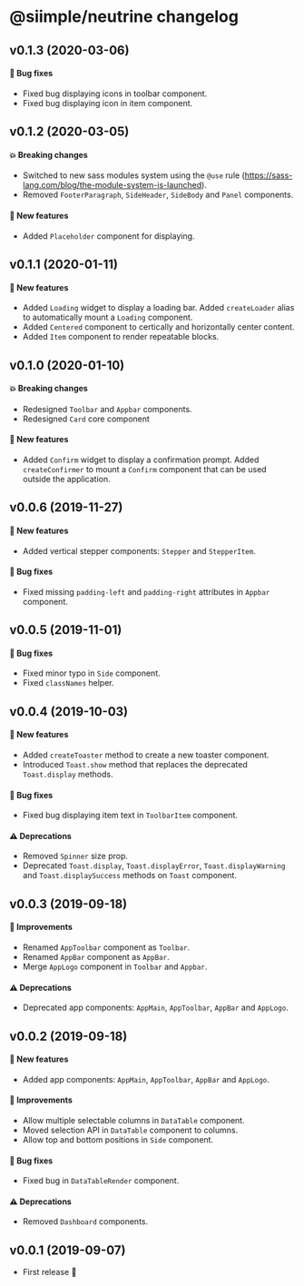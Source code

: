 # @siimple/neutrine changelog


## v0.1.3 (2020-03-06)

#### :bug: Bug fixes
- Fixed bug displaying icons in toolbar component.
- Fixed bug displaying icon in item component.


## v0.1.2 (2020-03-05)

#### :boom: Breaking changes
- Switched to new sass modules system using the `@use` rule (https://sass-lang.com/blog/the-module-system-is-launched).
- Removed `FooterParagraph`, `SideHeader`, `SideBody` and `Panel` components.

#### :rocket: New features
- Added `Placeholder` component for displaying.


## v0.1.1 (2020-01-11)

#### :rocket: New features
- Added `Loading` widget to display a loading bar. Added `createLoader` alias to automatically mount a `Loading` component.
- Added `Centered` component to certically and horizontally center content.
- Added `Item` component to render repeatable blocks.


## v0.1.0 (2020-01-10)

#### :boom: Breaking changes
- Redesigned `Toolbar` and `Appbar` components.
- Redesigned `Card` core component

#### :rocket: New features
- Added `Confirm` widget to display a confirmation prompt. Added `createConfirmer` to mount a `Confirm` component that can be used outside the application.


## v0.0.6 (2019-11-27)

#### :rocket: New features
- Added vertical stepper components: `Stepper` and `StepperItem`.

#### :bug: Bug fixes
- Fixed missing `padding-left` and `padding-right` attributes in `Appbar` component.


## v0.0.5 (2019-11-01)

#### :bug: Bug fixes

- Fixed minor typo in `Side` component.
- Fixed `classNames` helper.


## v0.0.4 (2019-10-03)

#### :rocket: New features
- Added `createToaster` method to create a new toaster component.
- Introduced `Toast.show` method that replaces the deprecated `Toast.display` methods.

#### :bug: Bug fixes
- Fixed bug displaying item text in `ToolbarItem` component.

#### :warning: Deprecations
- Removed `Spinner` size prop.
- Deprecated `Toast.display`, `Toast.displayError`, `Toast.displayWarning` and `Toast.displaySuccess` methods on `Toast` component.


## v0.0.3 (2019-09-18)

#### :hammer: Improvements
- Renamed `AppToolbar` component as `Toolbar`.
- Renamed `AppBar` component as `AppBar`.
- Merge `AppLogo` component in `Toolbar` and `Appbar`.

#### :warning: Deprecations
- Deprecated app components: `AppMain`, `AppToolbar`, `AppBar` and `AppLogo`.


## v0.0.2 (2019-09-18)

#### :rocket: New features
- Added app components: `AppMain`, `AppToolbar`, `AppBar` and `AppLogo`.

#### :hammer: Improvements
- Allow multiple selectable columns in `DataTable` component.
- Moved selection API in `DataTable` component to columns.
- Allow top and bottom positions in `Side` component.

#### :bug: Bug fixes 
- Fixed bug in `DataTableRender` component.

#### :warning: Deprecations
- Removed `Dashboard` components.


## v0.0.1 (2019-09-07)

- First release :tada:

